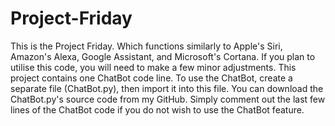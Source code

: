 # Project-Friday
This is the Project Friday. Which functions similarly to Apple's Siri, Amazon's Alexa, Google Assistant, and Microsoft's Cortana. If you plan to utilise this code, you will need to make a few minor adjustments. This project contains one ChatBot code line. To use the ChatBot, create a separate file (ChatBot.py), then import it into this file. You can download the ChatBot.py's source code from my GitHub. Simply comment out the last few lines of the ChatBot code if you do not wish to use the ChatBot feature.
